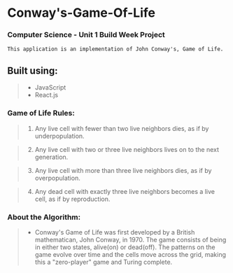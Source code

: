 # Conway's-Game-Of-Life 

### Computer Science - Unit 1 Build Week Project 
```
This application is an implementation of John Conway's, Game of Life.
```
## Built using: 
> - JavaScript
> - React.js

### Game of Life Rules: 

> 1. Any live cell with fewer than two live neighbors dies, as if by underpopulation.

> 2. Any live cell with two or three live neighbors lives on to the next generation.

> 3. Any live cell with more than three live neighbors dies, as if by overpopulation.

> 4. Any dead cell with exactly three live neighbors becomes a live cell, as if by reproduction.

### About the Algorithm: 

> - Conway's Game of Life was first developed by a British mathematican, John Conway, in 1970.
The game consists of being in either two states, alive(on) or dead(off). The patterns on the game evolve over time and the cells move across the grid, making this a "zero-player" game and Turing complete.


